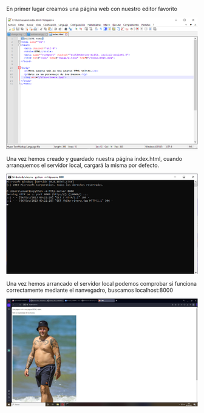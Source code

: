 En primer lugar creamos una página web con nuestro editor favorito

![Index.html](1.png)

Una vez hemos creado y guardado nuestra página index.html, cuando arranquemos el servidor local, cargará la misma por defecto. 

![Arrancar_servidor](2.png)

Una vez hemos arrancado el servidor local podemos comprobar si funciona correctamente mediante el nanvegadro, buscamos localhost:8000

![Comrpobar_servidor](3.png)
